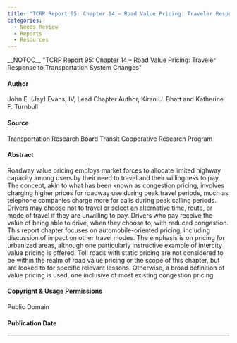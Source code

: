 ```yaml
---
title: "TCRP Report 95: Chapter 14 – Road Value Pricing: Traveler Response to Transportation System Changes"
categories:
  - Needs Review
  - Reports
  - Resources
---
```


\_\_NOTOC\_\_
"TCRP Report 95: Chapter 14 – Road Value Pricing: Traveler Response to Transportation System Changes"

#### Author

John E. (Jay) Evans, IV, Lead Chapter Author, Kiran U. Bhatt and Katherine F. Turnbull

#### Source

Transportation Research Board Transit Cooperative Research Program

#### Abstract

Roadway value pricing employs market forces to allocate limited highway capacity among users by their need to travel and their willingness to pay. The concept, akin to what has been known as congestion pricing, involves charging higher prices for roadway use during peak travel periods, much as telephone companies charge more for calls during peak calling periods. Drivers may choose not to travel or select an alternative time, route, or mode of travel if they are unwilling to pay. Drivers who pay receive the value of being able to drive, when they choose to, with reduced congestion. This report chapter focuses on automobile-oriented pricing, including discussion of impact on other travel modes. The emphasis is on pricing for urbanized areas, although one particularly instructive example of intercity value pricing is offered. Toll roads with static pricing are not considered to be within the realm of road value pricing or the scope of this chapter, but are looked to for specific relevant lessons. Otherwise, a broad definition of value pricing is used, one inclusive of most existing congestion pricing.

#### Copyright & Usage Permissions

Public Domain

#### Publication Date

------------------------------------------------------------------------

<comments />

